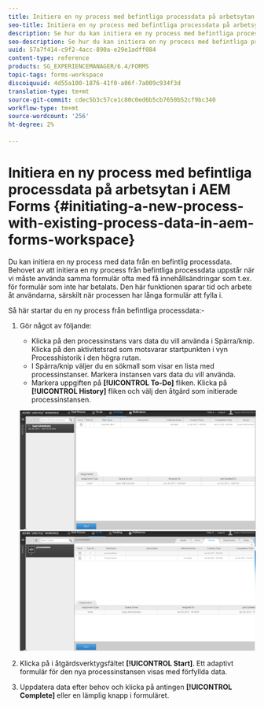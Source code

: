 ```yaml
---
title: Initiera en ny process med befintliga processdata på arbetsytan i AEM Forms
seo-title: Initiera en ny process med befintliga processdata på arbetsytan i AEM Forms
description: Se hur du kan initiera en ny process med befintliga processdata i AEM Forms arbetsyta.
seo-description: Se hur du kan initiera en ny process med befintliga processdata i AEM Forms arbetsyta.
uuid: 57a7f414-c9f2-4acc-890a-e29e1adff084
content-type: reference
products: SG_EXPERIENCEMANAGER/6.4/FORMS
topic-tags: forms-workspace
discoiquuid: 4d55a100-1876-41f0-a06f-7a009c934f3d
translation-type: tm+mt
source-git-commit: cdec5b3c57ce1c80c0ed6b5cb7650b52cf9bc340
workflow-type: tm+mt
source-wordcount: '256'
ht-degree: 2%

---
```



# Initiera en ny process med befintliga processdata på arbetsytan i AEM Forms {#initiating-a-new-process-with-existing-process-data-in-aem-forms-workspace}

Du kan initiera en ny process med data från en befintlig processdata. Behovet av att initiera en ny process från befintliga processdata uppstår när vi måste använda samma formulär ofta med få innehållsändringar som t.ex. för formulär som inte har betalats. Den här funktionen sparar tid och arbete åt användarna, särskilt när processen har långa formulär att fylla i.

Så här startar du en ny process från befintliga processdata:-

1. Gör något av följande:

   * Klicka på den processinstans vars data du vill använda i Spärra/knip. Klicka på den aktivitetsrad som motsvarar startpunkten i vyn Processhistorik i den högra rutan.
   * I Spärra/knip väljer du en sökmall som visar en lista med processinstanser. Markera instansen vars data du vill använda.
   * Markera uppgiften på **[!UICONTROL To-Do]** fliken. Klicka på **[!UICONTROL History]** fliken och välj den åtgärd som initierade processinstansen.

   ![start3](assets/start3.png) ![start1](assets/start1.png)

1. Klicka på i åtgärdsverktygsfältet **[!UICONTROL Start]**. Ett adaptivt formulär för den nya processinstansen visas med förfyllda data.

1. Uppdatera data efter behov och klicka på antingen **[!UICONTROL Complete]** eller en lämplig knapp i formuläret.

